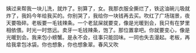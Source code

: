 姨过来帮我一块儿洗，就炸了。别算了，女。我那衣服全撕烂了，铁这油碗儿吸就炸了，我妈今年给我买的。你别哭了，我给你一块钱再去买。吹红了广场瑞景，夜天要吸碎。老板要一毛钱辣条。一个老鼠屎就要变，像是光暖到会，我只有在梦里相依偎。时光一时悠远。卖牙一毛钱辣条，饱了。那位置拿吧。你就要变心，像是光暖到会。我来包小螃蟹。是永不会，往事只能回味。一同也失去漫起。老板，再给我拿包冰袋。你也想象，你也想象翠。春风又吹